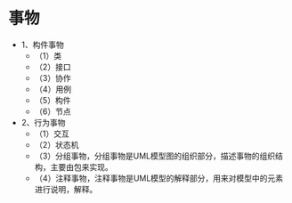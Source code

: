 # 事物

- 1、构件事物
  - （1）类
  - （2）接口
  - （3）协作
  - （4）用例
  - （5）构件
  - （6）节点
- 2、行为事物
  - （1）交互
  - （2）状态机
  - （3）分组事物，分组事物是UML模型图的组织部分，描述事物的组织结构，主要由包来实现。
  - （4）注释事物，注释事物是UML模型的解释部分，用来对模型中的元素进行说明，解释。